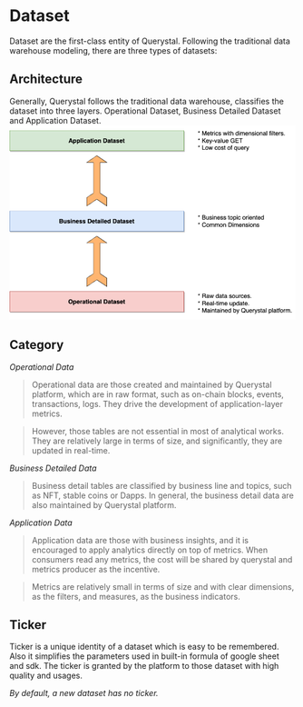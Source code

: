 # Dataset

Dataset are the first-class entity of Querystal.
Following the traditional data warehouse modeling, there are three types of datasets:

## Architecture

Generally, Querystal follows the traditional data warehouse, classifies the dataset into three layers.
Operational Dataset, Business Detailed Dataset and Application Dataset.
<img src="../resources/dw-arch.png"/>

## Category

*Operational Data*
> Operational data are those created and maintained by Querystal platform, which are in raw format, such as on-chain
> blocks, events, transactions, logs. They drive the development of application-layer metrics.

> However, those tables are not essential in most of analytical works. They are relatively large in terms of size, and
> significantly, they are updated in real-time.

*Business Detailed Data*
> Business detail tables are classified by business line and topics, such as NFT, stable coins or Dapps. In general, the
> business detail data are also maintained by Querystal platform.

*Application Data*
> Application data are those with business insights, and it is encouraged to apply analytics directly on top of metrics.
> When consumers read any metrics, the cost will be shared by querystal and metrics producer as the incentive.

> Metrics are relatively small in terms of size and with clear dimensions, as the filters, and measures, as the business
> indicators.

## Ticker

Ticker is a unique identity of a dataset which is easy to be remembered. Also it simplifies the parameters used in
built-in formula of google sheet and sdk. The ticker is granted by the platform to those dataset with high quality and
usages.

*By default, a new dataset has no ticker.*